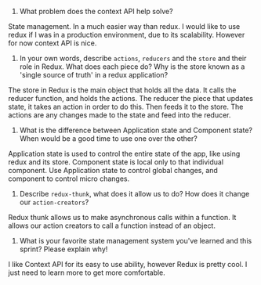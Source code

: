 1. What problem does the context API help solve?

State management. In a much easier way than redux. I would like to use redux if I was in a production environment, due to its scalability. However for now context API is nice.

1. In your own words, describe `actions`, `reducers` and the `store` and their role in Redux. What does each piece do? Why is the store known as a 'single source of truth' in a redux application?

The store in Redux is the main object that holds all the data. It calls the reducer function, and holds the actions.
The reducer the piece that updates state, it takes an action in order to do this. Then feeds it to the store.
The actions are any changes made to the state and feed into the reducer.

1. What is the difference between Application state and Component state? When would be a good time to use one over the other?

Application state is used to control the entire state of the app, like using redux and its store. Component state is local only to that individual component. Use Application state to control global changes, and component to control micro changes.

1. Describe `redux-thunk`, what does it allow us to do? How does it change our `action-creators`?

Redux thunk allows us to make asynchronous calls within a function. It allows our action creators to call a function instead of an object.

1. What is your favorite state management system you've learned and this sprint? Please explain why!

I like Context API for its easy to use ability, however Redux is pretty cool. I just need to learn more to get more comfortable.
